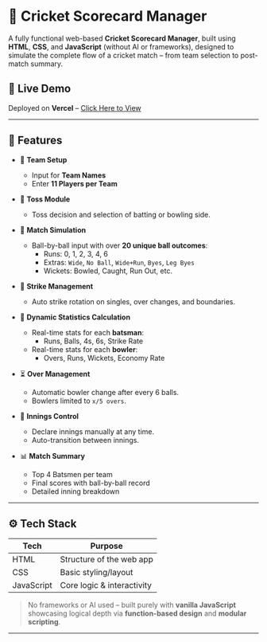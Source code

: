# 🏏 Cricket Scorecard Manager

A fully functional web-based **Cricket Scorecard Manager**, built using **HTML**, **CSS**, and **JavaScript** (without AI or frameworks), designed to simulate the complete flow of a cricket match – from team selection to post-match summary.

## 🔗 Live Demo

Deployed on **Vercel** – [Click Here to View](https://cricket-scorecard-manager.vercel.app/)

---

## 📌 Features

- 🎯 **Team Setup**
  - Input for **Team Names**
  - Enter **11 Players per Team**

- 🎲 **Toss Module**
  - Toss decision and selection of batting or bowling side.

- 🏏 **Match Simulation**
  - Ball-by-ball input with over **20 unique ball outcomes**:
    - Runs: 0, 1, 2, 3, 4, 6
    - Extras: `Wide`, `No Ball`, `Wide+Run`, `Byes`, `Leg Byes`
    - Wickets: Bowled, Caught, Run Out, etc.

- 🔁 **Strike Management**
  - Auto strike rotation on singles, over changes, and boundaries.

- 🧮 **Dynamic Statistics Calculation**
  - Real-time stats for each **batsman**:
    - Runs, Balls, 4s, 6s, Strike Rate
  - Real-time stats for each **bowler**:
    - Overs, Runs, Wickets, Economy Rate

- ⏳ **Over Management**
  - Automatic bowler change after every 6 balls.
  - Bowlers limited to `x/5 overs`.

- 🏁 **Innings Control**
  - Declare innings manually at any time.
  - Auto-transition between innings.

- 📊 **Match Summary**
  - Top 4 Batsmen per team
  - Final scores with ball-by-ball record
  - Detailed inning breakdown

---

## ⚙️ Tech Stack

| Tech         | Purpose                  |
|--------------|--------------------------|
| HTML         | Structure of the web app |
| CSS          | Basic styling/layout     |
| JavaScript   | Core logic & interactivity |

> No frameworks or AI used – built purely with **vanilla JavaScript** showcasing logical depth via **function-based design** and **modular scripting**.

---

